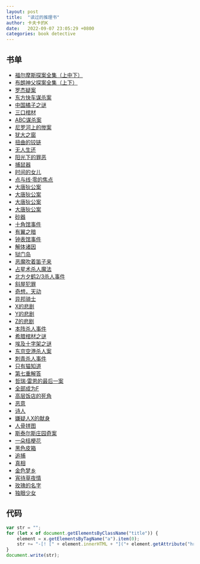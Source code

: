 ```yaml
---
layout: post
title:  "读过的推理书"
author: 卡夫卡的K
date:   2022-09-07 23:05:29 +0800
categories: book detective
---
```

## 书单
- [ 福尔摩斯探案全集（上中下） ](https://book.douban.com/subject/1040211/)
- [ 布朗神父探案全集（上下） ](https://book.douban.com/subject/3035311/)
- [ 罗杰疑案 ](https://book.douban.com/subject/1807516/)
- [ 东方快车谋杀案 ](https://book.douban.com/subject/1827374/)
- [ 中国橘子之谜 ](https://book.douban.com/subject/23778063/)
- [ 三口棺材 ](https://book.douban.com/subject/30324991/)
- [ ABC谋杀案 ](https://book.douban.com/subject/1903164/)
- [ 尼罗河上的惨案 ](https://book.douban.com/subject/1818347/)
- [ 犹大之窗 ](https://book.douban.com/subject/30441962/)
- [ 扭曲的铰链 ](https://book.douban.com/subject/30323994/)
- [ 无人生还 ](https://book.douban.com/subject/3006581/)
- [ 阳光下的罪恶 ](https://book.douban.com/subject/1805514/)
- [ 捕鼠器 ](https://book.douban.com/subject/10539805/)
- [ 时间的女儿 ](https://book.douban.com/subject/19977987/)
- [ 点与线·零的焦点 ](https://book.douban.com/subject/2335749/)
- [ 大唐狄公案 ](https://book.douban.com/subject/1755295/)
- [ 大唐狄公案 ](https://book.douban.com/subject/1755293/)
- [ 大唐狄公案 ](https://book.douban.com/subject/1755300/)
- [ 大唐狄公案 ](https://book.douban.com/subject/1755296/)
- [ 砂器 ](https://book.douban.com/subject/2119536/)
- [ 十角馆事件 ](https://book.douban.com/subject/26771717/)
- [ 有翼之暗 ](https://book.douban.com/subject/25892396/)
- [ 钟表馆事件 ](https://book.douban.com/subject/25848819/)
- [ 解体诸因 ](https://book.douban.com/subject/4277347/)
- [ 狱门岛 ](https://book.douban.com/subject/11614712/)
- [ 恶魔吹着笛子来 ](https://book.douban.com/subject/11597271/)
- [ 占星术杀人魔法 ](https://book.douban.com/subject/3187737/)
- [ 北方夕鹤2/3杀人事件 ](https://book.douban.com/subject/20468727/)
- [ 斜屋犯罪 ](https://book.douban.com/subject/3187750/)
- [ 奇想，天动 ](https://book.douban.com/subject/23780806/)
- [ 异邦骑士 ](https://book.douban.com/subject/3615048/)
- [ X的悲剧 ](https://book.douban.com/subject/3347997/)
- [ Y的悲剧 ](https://book.douban.com/subject/3348010/)
- [ Z的悲剧 ](https://book.douban.com/subject/3348024/)
- [ 本阵杀人事件 ](https://book.douban.com/subject/11528304/)
- [ 希腊棺材之谜 ](https://book.douban.com/subject/3112726/)
- [ 埃及十字架之谜 ](https://book.douban.com/subject/26808302/)
- [ 东京空港杀人案 ](https://book.douban.com/subject/2027672/)
- [ 刺青杀人事件 ](https://book.douban.com/subject/10518843/)
- [ 只有猫知道 ](https://book.douban.com/subject/6712851/)
- [ 第七重解答 ](https://book.douban.com/subject/4140380/)
- [ 哲瑞·雷恩的最后一案 ](https://book.douban.com/subject/26915347/)
- [ 全部成为F ](https://book.douban.com/subject/4836934/)
- [ 高层饭店的死角 ](https://book.douban.com/subject/2257354/)
- [ 恶意 ](https://book.douban.com/subject/3646172/)
- [ 诗人 ](https://book.douban.com/subject/1948429/)
- [ 嫌疑人X的献身 ](https://book.douban.com/subject/3211779/)
- [ 人骨拼图 ](https://book.douban.com/subject/5480973/)
- [ 斯泰尔斯庄园奇案 ](https://book.douban.com/subject/1946666/)
- [ 一朵桔梗花 ](https://book.douban.com/subject/5269222/)
- [ 黑色皮箱 ](https://book.douban.com/subject/10549915/)
- [ 追捕 ](https://book.douban.com/subject/25786883/)
- [ 真相 ](https://book.douban.com/subject/6019121/)
- [ 金色梦乡 ](https://book.douban.com/subject/5038409/)
- [ 宵待草夜情 ](https://book.douban.com/subject/26367367/)
- [ 玫瑰的名字 ](https://book.douban.com/subject/3836566/)
- [ 独眼少女 ](https://book.douban.com/subject/25918073/)

## 代码
```javascript
var str = "";
for (let x of document.getElementsByClassName("title")) {
    element = x.getElementsByTagName("a").item(0);
    str += "-[! [" + element.innerHTML + "]("+ element.getAttribute("href") +")]("++")<br>";
}
document.write(str);
```
